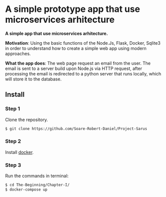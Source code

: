 
# A simple prototype app that use microservices arhitecture

**A simple app that use microservices arhitecture.**

**Motivation**: Using the basic functions of the Node.Js, Flask, Docker, Sqlite3 in order to understand how to create a simple web app using modern approaches.
    
**What the app does**: The web page request an email from the user. The email is sent to a server build upon Node.js via HTTP request,  after processing the email is redirected to a python server that runs locally, which will store it to the database. 

## Install

### Step 1
Clone the repository.
```sh
$ git clone https://github.com/Soare-Robert-Daniel/Project-Sarus
```
### Step 2
Install [docker](https://docs.docker.com/install/linux/docker-ce/ubuntu/).
### Step 3
Run the commands in terminal:
```sh
$ cd The-Beginning/Chapter-I/
$ docker-compose up
```
